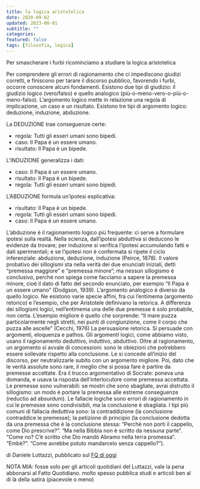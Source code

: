 ```yaml
---
title: la logica aristotelica
date: 2020-09-02
updated: 2023-08-01
subtitle: ""
categories:
featured: false
tags: [filosofia, logica]
---
```


Per smascherare i furbi ricominciamo a studiare la logica aristotelica

Per comprendere gli errori di ragionamento che ci impediscono giudizi corretti, e finiscono per tarare il discorso pubblico, favorendo i furbi, occorre conoscere alcuni fondamenti. Esistono due tipi di giudizio: il giudizio logico (vero/falso) e quello analogico (più-o-meno-vero-o-più-o-meno-falso). L’argomento logico mette in relazione una regola di implicazione, un caso e un risultato. Esistono tre tipi di argomento logico: deduzione, induzione, abduzione.

La DEDUZIONE trae conseguenze certe:
- regola: Tutti gli esseri umani sono bipedi.
- caso: Il Papa è un essere umano.
- risultato: Il Papa è un bipede.

L’INDUZIONE generalizza i dati:
- caso: Il Papa è un essere umano.
- risultato: Il Papa è un bipede.
- regola: Tutti gli esseri umani sono bipedi.

L’ABDUZIONE formula un’ipotesi esplicativa:
- risultato: Il Papa è un bipede. 
- regola: Tutti gli esseri umani sono bipedi.
- caso: Il Papa è un essere umano.

L’abduzione è il ragionamento logico più frequente: ci serve a formulare ipotesi sulla realtà. Nella scienza, dall’ipotesi abduttiva si deducono le evidenze da trovare; per induzione si verifica l’ipotesi accumulando fatti e dati sperimentali; e se l’ipotesi non è confermata si ripete il ciclo inferenziale: abduzione, deduzione, induzione (Peirce, 1878). Il valore probativo dei sillogismi sta nella verità dei due enunciati iniziali, detti “premessa maggiore” e “premessa minore”; ma nessun sillogismo è conclusivo, perché non spiega come facciamo a sapere la premessa minore, cioè il dato di fatto del secondo enunciato, per esempio “Il Papa è un essere umano” (Dodgson, 1939).
L’argomento analogico è diverso da quello logico. Ne esistono varie specie affini, fra cui l’entimema (argomento retorico) e l’esempio, che per Aristotele definivano la retorica. A differenza dei sillogismi logici, nell’entimema una delle due premesse è solo probabile, non certa. L’esempio migliore è quello che sorprende: “Il mare puzza particolarmente negli stretti, nei punti di congiunzione, come il corpo che puzza alle ascelle” (Cecchi, 1976)
La persuasione retorica. Si persuade con argomenti, eloquenza e pathos. Gli argomenti logici, come abbiamo visto, usano il ragionamento deduttivo, induttivo, abduttivo. Oltre al ragionamento, un argomento si avvale di concessioni: sono le obiezioni che potrebbero essere sollevate rispetto alla conclusione. Le si concede all’inizio del discorso, per neutralizzarle subito con un argomento migliore. Poi, dato che le verità assolute sono rare, il meglio che si possa fare è partire da premesse accettate. Era il trucco argomentativo di Socrate: poneva una domanda, e usava la risposta dell’interlocutore come premessa accettata. Le premesse sono vulnerabili: se mostri che sono sbagliate, avrai distrutto il sillogismo: un modo è portare la premessa alle estreme conseguenze (reductio ad absurdum).
Le fallacie logiche sono errori di ragionamento in cui le premesse sono condivisibili, ma la conclusione è sbagliata. I tipi più comuni di fallacia deduttiva sono: la contraddizione (la conclusione contraddice le premesse); la petizione di principio (la conclusione dedotta da una premessa che è la conclusione stessa: “Perché non porti il cappello, come Dio prescrive?”. “Ma nella Bibbia non è scritto da nessuna parte”. “Come no? C’è scritto che Dio mandò Abramo nella terra promessa”. “Embè?”. “Come avrebbe potuto mandarcelo senza cappello?”).

di Daniele Luttazzi, pubblicato sul [FQ di oggi](https://www.ilfattoquotidiano.it/in-edicola/articoli/2020/09/02/per-smascherare-i-furbi-ricominciamo-a-studiare-la-logica-aristotelica/5917224/)

NOTA MIA: fosse solo per gli articoli quotidiani del Luttazzi, vale la pena abbonarsi al Fatto Quotidiano. molto spesso pubblica studi e articoli ben al di là della satira (piacevole o meno)